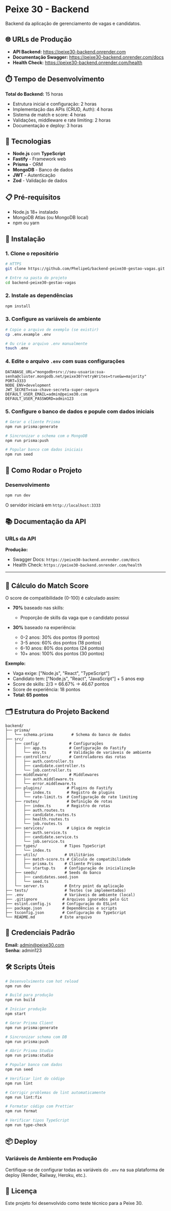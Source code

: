 # Peixe 30 - Backend

Backend da aplicação de gerenciamento de vagas e candidatos.

## 🌐 URLs de Produção

- **API Backend:** https://peixe30-backend.onrender.com
- **Documentação Swagger:** https://peixe30-backend.onrender.com/docs
- **Health Check:** https://peixe30-backend.onrender.com/health

## ⏱️ Tempo de Desenvolvimento

**Total do Backend:** 15 horas
- Estrutura inicial e configuração: 2 horas
- Implementação das APIs (CRUD, Auth): 4 horas
- Sistema de match e score: 4 horas
- Validações, middleware e rate limiting: 2 horas
- Documentação e deploy: 3 horas

## 🚀 Tecnologias

- **Node.js** com **TypeScript**
- **Fastify** - Framework web
- **Prisma** - ORM
- **MongoDB** - Banco de dados
- **JWT** - Autenticação
- **Zod** - Validação de dados

## 📋 Pré-requisitos

- Node.js 18+ instalado
- MongoDB Atlas (ou MongoDB local)
- npm ou yarn

## 🔧 Instalação

### 1. Clone o repositório

```bash
# HTTPS
git clone https://github.com/PhelipeG/backend-peixe30-gestao-vagas.git

# Entre na pasta do projeto
cd backend-peixe30-gestao-vagas
```

### 2. Instale as dependências

```bash
npm install
```

### 3. Configure as variáveis de ambiente

```bash
# Copie o arquivo de exemplo (se existir)
cp .env.example .env

# Ou crie o arquivo .env manualmente
touch .env
```

### 4. Edite o arquivo `.env` com suas configurações
```env
DATABASE_URL="mongodb+srv://seu-usuario:sua-senha@cluster.mongodb.net/peixe30?retryWrites=true&w=majority"
PORT=3333
NODE_ENV=development
JWT_SECRET=sua-chave-secreta-super-segura
DEFAULT_USER_EMAIL=admin@peixe30.com
DEFAULT_USER_PASSWORD=admin123
```

### 5. Configure o banco de dados e popule com dados iniciais

```bash
# Gerar o cliente Prisma
npm run prisma:generate

# Sincronizar o schema com o MongoDB
npm run prisma:push

# Popular banco com dados iniciais
npm run seed
```

## 🎯 Como Rodar o Projeto

### Desenvolvimento
```bash
npm run dev
```
O servidor iniciará em `http://localhost:3333`

## 📚 Documentação da API

### URLs da API

**Produção:**
- Swagger Docs: `https://peixe30-backend.onrender.com/docs`
- Health Check: `https://peixe30-backend.onrender.com/health`
---

## 🧮 Cálculo do Match Score

O score de compatibilidade (0-100) é calculado assim:

- **70%** baseado nas skills:
  - Proporção de skills da vaga que o candidato possui
  
- **30%** baseado na experiência:
  - 0-2 anos: 30% dos pontos (9 pontos)
  - 3-5 anos: 60% dos pontos (18 pontos)
  - 6-10 anos: 80% dos pontos (24 pontos)
  - 10+ anos: 100% dos pontos (30 pontos)

**Exemplo:**
- Vaga exige: ["Node.js", "React", "TypeScript"]
- Candidato tem: ["Node.js", "React", "JavaScript"] + 5 anos exp
- Score de skills: 2/3 = 66.67% → 46.67 pontos
- Score de experiência: 18 pontos
- **Total: 65 pontos**

## 🗂️ Estrutura do Projeto Backend

```
backend/
├── prisma/
│   └── schema.prisma        # Schema do banco de dados
├── src/
│   ├── config/             # Configurações
│   │   ├── app.ts          # Configuração do Fastify
│   │   └── env.ts          # Validação de variáveis de ambiente
│   ├── controllers/        # Controladores das rotas
│   │   ├── auth.controller.ts
│   │   ├── candidate.controller.ts
│   │   └── job.controller.ts
│   ├── middleware/         # Middlewares
│   │   ├── auth.middleware.ts
│   │   └── error.middleware.ts
│   ├── plugins/           # Plugins do Fastify
│   │   ├── index.ts       # Registro de plugins
│   │   └── rate-limit.ts  # Configuração de rate limiting
│   ├── routes/            # Definição de rotas
│   │   ├── index.ts       # Registro de rotas
│   │   ├── auth.routes.ts
│   │   ├── candidate.routes.ts
│   │   ├── health.routes.ts
│   │   └── job.routes.ts
│   ├── services/          # Lógica de negócio
│   │   ├── auth.service.ts
│   │   ├── candidate.service.ts
│   │   └── job.service.ts
│   ├── types/            # Tipos TypeScript
│   │   └── index.ts
│   ├── utils/            # Utilitários
│   │   ├── match-score.ts # Cálculo de compatibilidade
│   │   ├── prisma.ts     # Cliente Prisma
│   │   └── startup.ts    # Configuração de inicialização
│   ├── seeds/            # Seeds do banco
│   │   ├── candidates.seed.json
│   │   └── seed.ts
│   └── server.ts         # Entry point da aplicação
├── tests/                # Testes (se implementados)
├── .env                  # Variáveis de ambiente (local)
├── .gitignore           # Arquivos ignorados pelo Git
├── eslint.config.js     # Configuração do ESLint
├── package.json         # Dependências e scripts
├── tsconfig.json        # Configuração do TypeScript
└── README.md           # Este arquivo
```

## 🔐 Credenciais Padrão

**Email:** admin@peixe30.com  
**Senha:** admin123

## 🛠️ Scripts Úteis

```bash
# Desenvolvimento com hot reload
npm run dev

# Build para produção
npm run build

# Iniciar produção
npm start

# Gerar Prisma Client
npm run prisma:generate

# Sincronizar schema com DB
npm run prisma:push

# Abrir Prisma Studio
npm run prisma:studio

# Popular banco com dados
npm run seed

# Verificar lint do código
npm run lint

# Corrigir problemas de lint automaticamente
npm run lint:fix

# Formatar código com Prettier
npm run format

# Verificar tipos TypeScript
npm run type-check
```

## 📦 Deploy

### Variáveis de Ambiente em Produção

Certifique-se de configurar todas as variáveis do `.env` na sua plataforma de deploy (Render, Railway, Heroku, etc.).

## 📝 Licença

Este projeto foi desenvolvido como teste técnico para a Peixe 30.